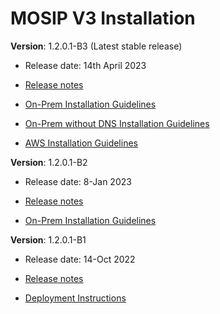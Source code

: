 # MOSIP V3 Installation

**Version**: 1.2.0.1-B3  (Latest stable release)

* Release date: 14th April 2023

* [Release notes](https://docs.mosip.io/1.2.0/releases/release-notes-1.2.0.1-b3)

* [On-Prem Installation Guidelines](https://docs.mosip.io/1.2.0/deploymentnew/v3-installation/on-prem-installation-guidelines)

* [On-Prem without DNS Installation Guidelines](https://docs.mosip.io/1.2.0/deploymentnew/v3-installation/on-prem-without-dns)
  
* [AWS Installation Guidelines](https://docs.mosip.io/1.2.0/deploymentnew/v3-installation/aws-installation-guidelines-new)

**Version**: 1.2.0.1-B2 

* Release date: 8-Jan 2023

* [Release notes](https://docs.mosip.io/1.2.0/releases/release-notes-1.2.0.1-b2)

* [On-Prem Installation Guidelines](https://docs.mosip.io/1.2.0/deploymentnew/v3-installation/on-prem-installation-guidelines)
    
    
**Version**: 1.2.0.1-B1

* Release date: 14-Oct 2022

* [Release notes](https://docs.mosip.io/1.2.0/releases/release-notes-1.2.0.1-beta)

* [Deployment Instructions](https://github.com/mosip/mosip-infra/tree/v1.2.0.1-B1/deployment/v3#readme)

